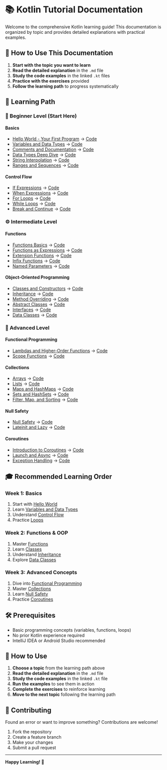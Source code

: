 # 📚 Kotlin Tutorial Documentation

Welcome to the comprehensive Kotlin learning guide! This documentation is organized by topic and provides detailed explanations with practical examples.

## 🎯 How to Use This Documentation

1. **Start with the topic you want to learn**
2. **Read the detailed explanation** in the `.md` file
3. **Study the code examples** in the linked `.kt` files
4. **Practice with the exercises** provided
5. **Follow the learning path** to progress systematically

## 📖 Learning Path

### **🚀 Beginner Level (Start Here)**

#### **Basics**
- [Hello World - Your First Program](basics/01-hello-world.md) → [Code](src/01_hello_world.kt)
- [Variables and Data Types](basics/02-variables-data-types.md) → [Code](src/04_variables_data_types.kt)
- [Comments and Documentation](basics/03-comments.md) → [Code](src/03_comments.kt)
- [Data Types Deep Dive](basics/04-data-types.md) → [Code](src/07_data_types.kt)
- [String Interpolation](basics/05-string-interpolation.md) → [Code](src/08_string_interpolation.kt)
- [Ranges and Sequences](basics/06-ranges.md) → [Code](src/09_ranges.kt)

#### **Control Flow**
- [If Expressions](control-flow/01-if-expressions.md) → [Code](src/10_if_expression.kt)
- [When Expressions](control-flow/02-when-expressions.md) → [Code](src/11_when_expression.kt)
- [For Loops](control-flow/03-for-loops.md) → [Code](src/12_for_loop.kt)
- [While Loops](control-flow/04-while-loops.md) → [Code](src/13_while_loop.kt)
- [Break and Continue](control-flow/05-break-continue.md) → [Code](src/15_break_keyword.kt)

### **⚙️ Intermediate Level**

#### **Functions**
- [Functions Basics](functions/01-functions-basics.md) → [Code](src/17_functions_basics.kt)
- [Functions as Expressions](functions/02-functions-expressions.md) → [Code](src/18_functions_as_expressions.kt)
- [Extension Functions](functions/03-extension-functions.md) → [Code](src/22_extension_function_one.kt)
- [Infix Functions](functions/04-infix-functions.md) → [Code](src/24_infix_function.kt)
- [Named Parameters](functions/05-named-parameters.md) → [Code](src/21_named_parameters.kt)

#### **Object-Oriented Programming**
- [Classes and Constructors](oop/01-classes-constructors.md) → [Code](src/26_class_and_constructor.kt)
- [Inheritance](oop/02-inheritance.md) → [Code](src/27_inheritance.kt)
- [Method Overriding](oop/03-method-overriding.md) → [Code](src/28_overriding_methods_properties.kt)
- [Abstract Classes](oop/04-abstract-classes.md) → [Code](src/30_abstract_class.kt)
- [Interfaces](oop/05-interfaces.md) → [Code](src/31_interface.kt)
- [Data Classes](oop/06-data-classes.md) → [Code](src/32_data_class.kt)

### **🔧 Advanced Level**

#### **Functional Programming**
- [Lambdas and Higher-Order Functions](functional-programming/01-lambdas.md) → [Code](src/35_lambdas_higher_order_functions.kt)
- [Scope Functions](functional-programming/02-scope-functions.md) → [Code](src/39_with_apply_functions.kt)

#### **Collections**
- [Arrays](collections/01-arrays.md) → [Code](src/40_arrays.kt)
- [Lists](collections/02-lists.md) → [Code](src/41_list.kt)
- [Maps and HashMaps](collections/03-maps.md) → [Code](src/42_map_hashmap.kt)
- [Sets and HashSets](collections/04-sets.md) → [Code](src/43_set_hashset.kt)
- [Filter, Map, and Sorting](collections/05-filter-map-sorting.md) → [Code](src/44_filter_map_sorting.kt)

#### **Null Safety**
- [Null Safety](null-safety/01-null-safety.md) → [Code](src/46_null_safety.kt)
- [Lateinit and Lazy](null-safety/02-lateinit-lazy.md) → [Code](src/47_lateinit_keyword.kt)

#### **Coroutines**
- [Introduction to Coroutines](coroutines/01-introduction.md) → [Code](src/61_first_coroutine.kt)
- [Launch and Async](coroutines/02-launch-async.md) → [Code](src/64_launch_coroutine_builder.kt)
- [Exception Handling](coroutines/03-exception-handling.md) → [Code](src/70_exception_handling.kt)

## 🎓 Recommended Learning Order

### **Week 1: Basics**
1. Start with [Hello World](basics/01-hello-world.md)
2. Learn [Variables and Data Types](basics/02-variables-data-types.md)
3. Understand [Control Flow](control-flow/01-if-expressions.md)
4. Practice [Loops](control-flow/03-for-loops.md)

### **Week 2: Functions & OOP**
1. Master [Functions](functions/01-functions-basics.md)
2. Learn [Classes](oop/01-classes-constructors.md)
3. Understand [Inheritance](oop/02-inheritance.md)
4. Explore [Data Classes](oop/06-data-classes.md)

### **Week 3: Advanced Concepts**
1. Dive into [Functional Programming](functional-programming/01-lambdas.md)
2. Master [Collections](collections/01-arrays.md)
3. Learn [Null Safety](null-safety/01-null-safety.md)
4. Practice [Coroutines](coroutines/01-introduction.md)

## 🛠️ Prerequisites

- Basic programming concepts (variables, functions, loops)
- No prior Kotlin experience required
- IntelliJ IDEA or Android Studio recommended

## 📝 How to Use

1. **Choose a topic** from the learning path above
2. **Read the detailed explanation** in the `.md` file
3. **Study the code examples** in the linked `.kt` file
4. **Run the examples** to see them in action
5. **Complete the exercises** to reinforce learning
6. **Move to the next topic** following the learning path

## 🤝 Contributing

Found an error or want to improve something? Contributions are welcome!

1. Fork the repository
2. Create a feature branch
3. Make your changes
4. Submit a pull request

---

**Happy Learning! 🎉**

